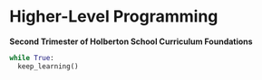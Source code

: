 # Higher-Level Programming
**Second Trimester of Holberton School Curriculum Foundations**

```python
while True:
  keep_learning()
```
